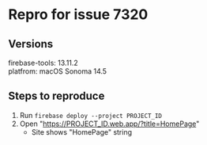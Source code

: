 # Repro for issue 7320

## Versions

firebase-tools: 13.11.2<br>
platfrom: macOS Sonoma 14.5

## Steps to reproduce

1. Run `firebase deploy --project PROJECT_ID`
2. Open "https://PROJECT_ID.web.app/?title=HomePage"
   - Site shows "HomePage" string
